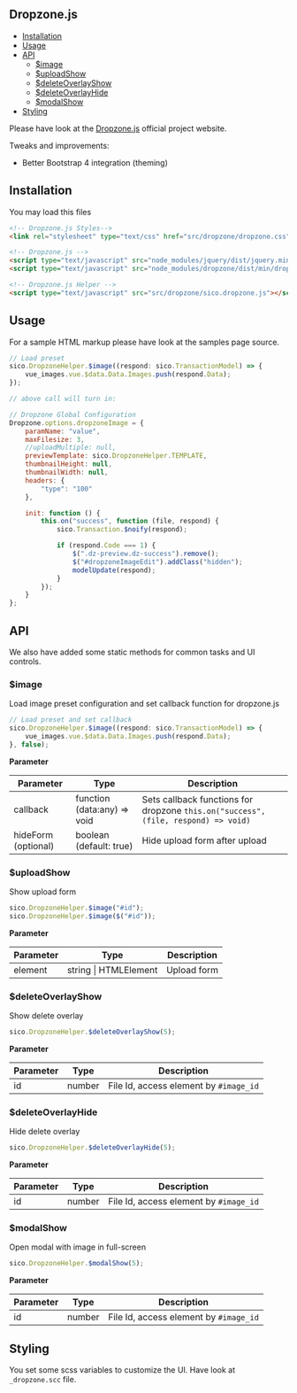 Dropzone.js
--
<!-- TOC -->

- [Installation](#installation)
- [Usage](#usage)
- [API](#api)
    - [$image](#image)
    - [$uploadShow](#uploadshow)
    - [$deleteOverlayShow](#deleteoverlayshow)
    - [$deleteOverlayHide](#deleteoverlayhide)
    - [$modalShow](#modalshow)
- [Styling](#styling)

<!-- /TOC -->

Please have look at the [Dropzone.js](http://www.dropzonejs.com/) official project website.

Tweaks and improvements:

* Better Bootstrap 4 integration (theming)

## Installation

You may load this files
```html
<!-- Dropzone.js Styles-->
<link rel="stylesheet" type="text/css" href="src/dropzone/dropzone.css" />

<!-- Dropzone.js -->
<script type="text/javascript" src="node_modules/jquery/dist/jquery.min.js"></script>
<script type="text/javascript" src="node_modules/dropzone/dist/min/dropzone.min.js"></script>

<!-- Dropzone.js Helper -->
<script type="text/javascript" src="src/dropzone/sico.dropzone.js"></script>
```

## Usage

For a sample HTML markup please have look at the samples page source.

```javascript
// Load preset
sico.DropzoneHelper.$image((respond: sico.TransactionModel) => {
    vue_images.vue.$data.Data.Images.push(respond.Data);
});

// above call will turn in:

// Dropzone Global Configuration
Dropzone.options.dropzoneImage = {
    paramName: "value",
    maxFilesize: 3,
    //uploadMultiple: null,
    previewTemplate: sico.DropzoneHelper.TEMPLATE,
    thumbnailHeight: null,
    thumbnailWidth: null,
    headers: {
        "type": "100"
    },

    init: function () {
        this.on("success", function (file, respond) {
            sico.Transaction.$noify(respond);

            if (respond.Code === 1) {
                $(".dz-preview.dz-success").remove();
                $("#dropzoneImageEdit").addClass("hidden");
                modelUpdate(respond);
            }
        });
    }
};

```

## API

We also have added some static methods for common tasks and UI controls.

### $image

Load image preset configuration and set callback function for dropzone.js

```javascript
// Load preset and set callback
sico.DropzoneHelper.$image((respond: sico.TransactionModel) => {
    vue_images.vue.$data.Data.Images.push(respond.Data);
}, false);
```

**Parameter**

| Parameter | Type | Description |
|-|-|-|
|callback| function (data:any) => void | Sets callback functions for dropzone ```this.on("success", (file, respond) => void)```|
|hideForm (optional)| boolean (default: true) | Hide upload form after upload |

### $uploadShow

Show upload form

```javascript
sico.DropzoneHelper.$image("#id");
sico.DropzoneHelper.$image($("#id"));
```

**Parameter**

| Parameter | Type | Description |
|-|-|-|
|element| string \| HTMLElement | Upload form |

### $deleteOverlayShow

Show delete overlay

```javascript
sico.DropzoneHelper.$deleteOverlayShow(5);
```

**Parameter**

| Parameter | Type | Description |
|-|-|-|
|id| number | File Id, access element by ```#image_id``` |


### $deleteOverlayHide

Hide delete overlay

```javascript
sico.DropzoneHelper.$deleteOverlayHide(5);
```

**Parameter**

| Parameter | Type | Description |
|-|-|-|
|id| number | File Id, access element by ```#image_id``` |

### $modalShow

Open modal with image in full-screen

```javascript
sico.DropzoneHelper.$modalShow(5);
```

**Parameter**

| Parameter | Type | Description |
|-|-|-|
|id| number | File Id, access element by ```#image_id``` |


## Styling

You set some scss variables to customize the UI. Have look at ```_dropzone.scc``` file.